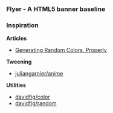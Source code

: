 ### Flyer - A HTML5 banner baseline

### Inspiration
**Articles**
- [Generating Random Colors, Properly](https://martin.ankerl.com/2009/12/09/how-to-create-random-colors-programmatically/)

**Tweening**
- [juliangarnier/anime](https://github.com/juliangarnier/anime/)

**Utilities**
- [davidfig/color](https://github.com/davidfig/color)
- [davidfig/random](https://github.com/davidfig/random)
